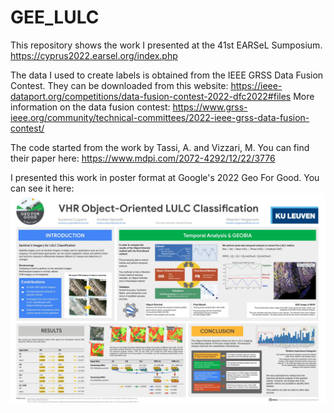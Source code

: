 # GEE_LULC

This repository shows the work I presented at the 41st EARSeL Sumposium.
https://cyprus2022.earsel.org/index.php

The data I used to create labels is obtained from the IEEE GRSS Data Fusion Contest. They can be downloaded from this website: https://ieee-dataport.org/competitions/data-fusion-contest-2022-dfc2022#files
More information on the data fusion contest: https://www.grss-ieee.org/community/technical-committees/2022-ieee-grss-data-fusion-contest/

The code started from the work by Tassi, A. and Vizzari, M. You can find their paper here: https://www.mdpi.com/2072-4292/12/22/3776

I presented this work in poster format at Google's 2022 Geo For Good. You can see it here: 
![This is an image](/Geoforgood2022.jpg)

